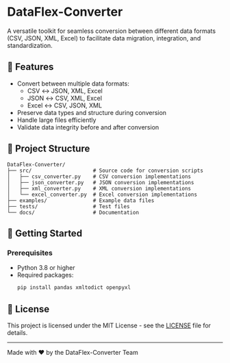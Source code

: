 # DataFlex-Converter

A versatile toolkit for seamless conversion between different data formats (CSV, JSON, XML, Excel) to facilitate data migration, integration, and standardization.

## 🌟 Features

- Convert between multiple data formats:
  - CSV ↔ JSON, XML, Excel
  - JSON ↔ CSV, XML, Excel
  - Excel ↔ CSV, JSON, XML
- Preserve data types and structure during conversion
- Handle large files efficiently
- Validate data integrity before and after conversion

## 📁 Project Structure

```
DataFlex-Converter/
├── src/                    # Source code for conversion scripts
│   ├── csv_converter.py    # CSV conversion implementations
│   ├── json_converter.py   # JSON conversion implementations
│   ├── xml_converter.py    # XML conversion implementations
│   └── excel_converter.py  # Excel conversion implementations
├── examples/               # Example data files
├── tests/                  # Test files
└── docs/                   # Documentation
```

## 🚀 Getting Started

### Prerequisites

- Python 3.8 or higher
- Required packages:
  ```bash
  pip install pandas xmltodict openpyxl
  ```

## 📝 License

This project is licensed under the MIT License - see the [LICENSE](LICENSE) file for details.

---

Made with ❤️ by the DataFlex-Converter Team
